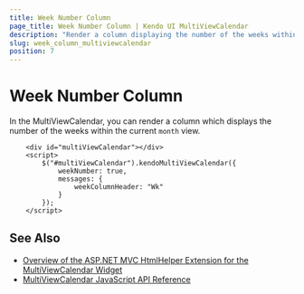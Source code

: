 ```yaml
---
title: Week Number Column
page_title: Week Number Column | Kendo UI MultiViewCalendar
description: "Render a column displaying the number of the weeks within the current month view when working with the Kendo UI MultiViewCalendar."
slug: week_column_multiviewcalendar
position: 7
---
```


# Week Number Column

In the MultiViewCalendar, you can render a column which displays the number of the weeks within the current `month` view.



```dojo
    <div id="multiViewCalendar"></div>
    <script>
        $("#multiViewCalendar").kendoMultiViewCalendar({
            weekNumber: true,
            messages: {
                weekColumnHeader: "Wk"
            }
        });
    </script>
```

## See Also

* [Overview of the ASP.NET MVC HtmlHelper Extension for the MultiViewCalendar Widget](/aspnet-mvc/helpers/multiviewcalendar/overview)
* [MultiViewCalendar JavaScript API Reference](/api/javascript/ui/multiviewcalendar)
